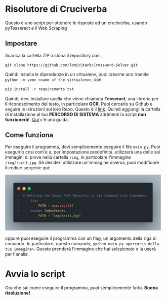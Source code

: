 # Risolutore di Cruciverba
Questo è uno script per ottenere le risposte ad un cruciverba, usando pyTesseract e il Web Scraping

## Impostare
Scarica la cartella ZIP o clona il repository con:
```
git clone https://github.com/TonicStark/Crossword-Solver.git
```

Quindi installa le dipendenze in un virtualenv, puoi crearne uno tramite `python -m venv <name of the virtualenv>`, con:
```python
pip install -r requirements.txt
```

Quindi, devi installare quella che viene chiamata **Tesseract**, una libreria per il riconoscimento del testo, in particolare **OCR**. Puoi cercarlo su Github e seguire le istruzioni sul loro Repo. Questo è il [link](https://github.com/tesseract-ocr/tesseract).
Quindi aggiungi la cartella di installazione al tuo **PERCORSO DI SISTEMA** altrimenti lo script **non funzionerà!**. [Qui](https://chlee.co/how-to-setup-environment-variables-for-windows-mac-and-linux/) c'è una guida.

## Come funziona
Per eseguire il programma, devi semplicemente eseguire il file `main.py`. Puoi eseguirlo così com'è e, per impostazione predefinita, utilizzerà una delle sei immagini di prova nella cartella `/img`, in particolare l'immagine `/img/text1.jpg`. Se desideri utilizzare un'immagine diversa, puoi modificare il codice sorgente qui:

!["code"](..\img\code.png)

oppure puoi eseguire il programma con un flag, un argomento della riga di comando. In particolare, questo comando, `python main.py <percorso della tua immagine>`. Questo prenderà l'immagine che hai selezionato e la userà per l'analisi.

# Avvia lo script
Ora che sai come eseguire il programma, puoi semplicemente farlo. **Buona risoluzione!**